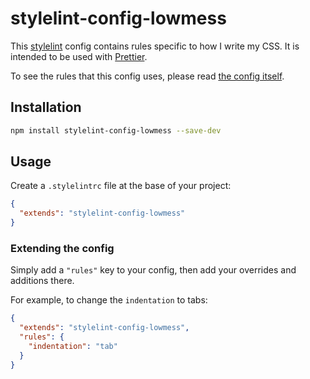 # stylelint-config-lowmess

This [stylelint](https://stylelint.io) config contains rules specific to how I write my CSS. It is intended to be used with [Prettier](https://github.com/prettier/prettier).

To see the rules that this config uses, please read [the config itself](/index.js).

## Installation

```bash
npm install stylelint-config-lowmess --save-dev
```

## Usage

Create a `.stylelintrc` file at the base of your project:

```json
{
  "extends": "stylelint-config-lowmess"
}
```

### Extending the config

Simply add a `"rules"` key to your config, then add your overrides and additions there.

For example, to change the `indentation` to tabs:

```json
{
  "extends": "stylelint-config-lowmess",
  "rules": {
    "indentation": "tab"
  }
}
```
